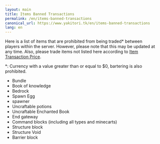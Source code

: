 ```yaml
---
layout: main
title: Items Banned Transactions
permalink: /en/items-banned-transactions
canonical_url: https://www.yakitori.tk/en/items-banned-transactions
lang: en
---
```


Here is a list of items that are prohibited from being traded* between players within the server. However, please note that this may be updated at any time.
Also, please trade items not listed here according to [Item Transaction Price](/items-transaction-price).

*: Currency with a value greater than or equal to $0, bartering is also prohibited.

- Bundle
- Book of knowledge
- Bedrock
- Spawn Egg
- spawner
- Uncraftable potions
- Uncraftable Enchanted Book
- End gateway
- Command blocks (including all types and minecarts)
- Structure block
- Structure Void
- Barrier block